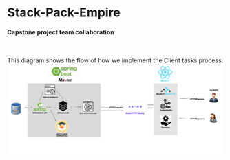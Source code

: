 # Stack-Pack-Empire

#### Capstone project team collaboration

<br/>

This diagram shows the flow of how we implement the Client tasks process.
![img.png](img.png)
